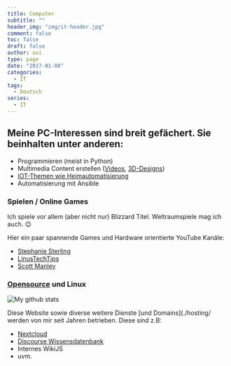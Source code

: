 ```yaml
---
title: Computer
subtitle: ""
header_img: "img/it-header.jpg"
comment: false
toc: false
draft: false
author: oxi
type: page
date: "2017-01-08"
categories:
  - IT
tags:
  - Deutsch
series:
  - IT
---
```

## Meine PC-Interessen sind breit gefächert. Sie beinhalten unter anderen:

* Programmieren (meist in Python)
* Multimedia Content erstellen ([Videos](https://www.youtube.com/user/oxivanisher/videos), [3D-Designs](http://www.thingiverse.com/oxivanisher/designs))
* [IOT-Themen wie Heimautomatisierung](/home-automation/)
* Automatisierung mit Ansible

### Spielen / Online Games

Ich spiele vor allem (aber nicht nur) Blizzard Titel. Weltraumspiele mag ich auch. 😉

Hier ein paar spannende Games und Hardware orientierte YouTube Kanäle:

* [Stephanie Sterling](https://www.youtube.com/channel/UCWCw2Sd7RlYJ2yuNVHDWNOA)
* [LinusTechTips](https://www.youtube.com/channel/UCXuqSBlHAE6Xw-yeJA0Tunw)
* [Scott Manley](https://www.youtube.com/channel/UCxzC4EngIsMrPmbm6Nxvb-A)

### [Opensource](https://github.com/oxivanisher) und Linux
![My github stats](https://github-readme-stats.vercel.app/api?username=oxivanisher&show_icons=true)

Diese Website sowie diverse weitere Dienste [und Domains](./hosting/ werden von mir seit Jahren betrieben. Diese sind z.B:

* [Nextcloud](https://cloud.oxi.ch)
* [Discourse Wissensdatenbank](https://ask.oxi.ch)
* Internes WikiJS
* uvm.
